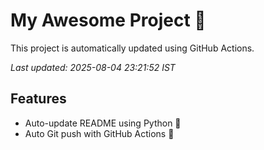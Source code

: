# My Awesome Project 🚀

This project is automatically updated using GitHub Actions.

_Last updated: 2025-08-04 23:21:52 IST_

## Features
- Auto-update README using Python 🐍
- Auto Git push with GitHub Actions 🤖
